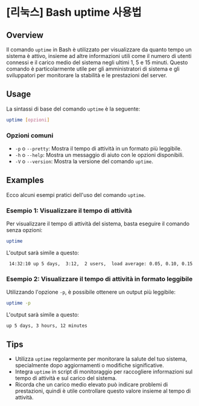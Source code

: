 # [리눅스] Bash uptime 사용법

## Overview
Il comando `uptime` in Bash è utilizzato per visualizzare da quanto tempo un sistema è attivo, insieme ad altre informazioni utili come il numero di utenti connessi e il carico medio del sistema negli ultimi 1, 5 e 15 minuti. Questo comando è particolarmente utile per gli amministratori di sistema e gli sviluppatori per monitorare la stabilità e le prestazioni del server.

## Usage
La sintassi di base del comando `uptime` è la seguente:

```bash
uptime [opzioni]
```

### Opzioni comuni
- `-p` o `--pretty`: Mostra il tempo di attività in un formato più leggibile.
- `-h` o `--help`: Mostra un messaggio di aiuto con le opzioni disponibili.
- `-V` o `--version`: Mostra la versione del comando `uptime`.

## Examples
Ecco alcuni esempi pratici dell'uso del comando `uptime`.

### Esempio 1: Visualizzare il tempo di attività
Per visualizzare il tempo di attività del sistema, basta eseguire il comando senza opzioni:

```bash
uptime
```

L'output sarà simile a questo:

```
 14:32:10 up 5 days,  3:12,  2 users,  load average: 0.05, 0.10, 0.15
```

### Esempio 2: Visualizzare il tempo di attività in formato leggibile
Utilizzando l'opzione `-p`, è possibile ottenere un output più leggibile:

```bash
uptime -p
```

L'output sarà simile a questo:

```
up 5 days, 3 hours, 12 minutes
```

## Tips
- Utilizza `uptime` regolarmente per monitorare la salute del tuo sistema, specialmente dopo aggiornamenti o modifiche significative.
- Integra `uptime` in script di monitoraggio per raccogliere informazioni sul tempo di attività e sul carico del sistema.
- Ricorda che un carico medio elevato può indicare problemi di prestazioni, quindi è utile controllare questo valore insieme al tempo di attività.